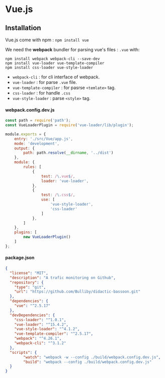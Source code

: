 <!-- TITLE: vue.js -->
<!-- SUBTITLE: Note about vue.js developement  -->

# Vue.js

## Installation

Vue.js come with npm : `npm install vue`

We need the **webpack** bundler for parsing vue's files : `.vue` with:

```shell
npm install webpack webpack-cli --save-dev
npm install vue-loader vue-template-compiler
npm install css-loader vue-style-loader
```
* `webpack-cli` : for cli interface of webpack.
* `vue-loader` : for parse `.vue` file.
* `vue-template-compiler` : for pasrse `<temlate>` tag.
* `css-loader` : for handle `.css`
* `vue-style-loader` : parse `<style>` tag.

#### webpack.config.dev.js

```js
const path = require('path');
const VueLoaderPlugin = require('vue-loader/lib/plugin');

module.exports = {
    entry: './src/Vue/app.js',
    mode: 'development',
    output: {
        path: path.resolve(__dirname, '../dist')
    },
    module: {
        rules: [
            {
                test: /\.vue$/,
                loader: 'vue-loader',
            },
            {
                test: /\.css$/,
                use: [
                    'vue-style-loader',
                    'css-loader'
                ]
            },
        ]
    },
    plugins: [
        new VueLoaderPlugin()
    ]
};
```

#### package.json

```json
{
  "license": "MIT",
  "description": "A trafic monitoring on Github",
  "repository": {
    "type": "git",
    "url": "https://github.com/Bulliby/didactic-bassoon.git"
  },
  "dependencies": {
    "vue": "^2.5.17"
  },
  "devDependencies": {
    "css-loader": "^1.0.1",
    "vue-loader": "^15.4.2",
    "vue-style-loader": "^4.1.2",
    "vue-template-compiler": "^2.5.17",
    "webpack": "^4.26.1",
    "webpack-cli": "^3.1.2"
  },
  "scripts": {
		"watch": "webpack -w --config ./build/webpack.config.dev.js",
		"build": "webpack --config ./build/webpack.config.dev.js"
  }
}

```
